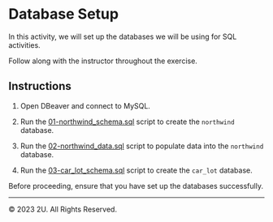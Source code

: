 # Database Setup

In this activity, we will set up the databases we will be using for SQL activities.

Follow along with the instructor throughout the exercise.

## Instructions

1. Open DBeaver and connect to MySQL.

2. Run the [01-northwind_schema.sql](./starter/01-northwind_schema.sql) script to create the `northwind` database.

3. Run the [02-northwind_data.sql](./starter/02-northwind_data.sql) script to populate data into the `northwind` database.

4. Run the [03-car_lot_schema.sql](./starter/03-car_lot_schema.sql) script to create the `car_lot` database.

Before proceeding, ensure that you have set up the databases successfully.

---

© 2023 2U. All Rights Reserved.
